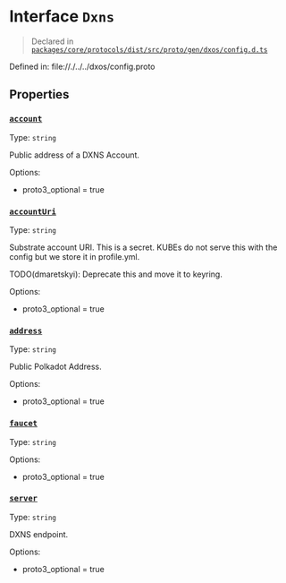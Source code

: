 # Interface `Dxns`
> Declared in [`packages/core/protocols/dist/src/proto/gen/dxos/config.d.ts`]()

Defined in:
   file://./../../dxos/config.proto
## Properties
### [`account`]()
Type: `string`

Public address of a DXNS Account.

Options:
  - proto3_optional = true
### [`accountUri`]()
Type: `string`

Substrate account URI. This is a secret.
KUBEs do not serve this with the config but we store it in profile.yml.

TODO(dmaretskyi): Deprecate this and move it to keyring.

Options:
  - proto3_optional = true
### [`address`]()
Type: `string`

Public Polkadot Address.

Options:
  - proto3_optional = true
### [`faucet`]()
Type: `string`

Options:
  - proto3_optional = true
### [`server`]()
Type: `string`

DXNS endpoint.

Options:
  - proto3_optional = true